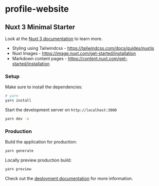 # profile-website

## Nuxt 3 Minimal Starter

Look at the [Nuxt 3 documentation](https://nuxt.com/docs/getting-started/introduction) to learn more.

- Styling using Tailwindcss - https://tailwindcss.com/docs/guides/nuxtjs
- Nuxt Images - https://image.nuxt.com/get-started/installation
- Markdown content pages - https://content.nuxt.com/get-started/installation

### Setup

Make sure to install the dependencies:

```bash
# yarn
yarn install
```

Start the development server on `http://localhost:3000`

```bash
yarn dev -o
```

### Production

Build the application for production:

```bash
yarn generate
```

Locally preview production build:

```bash
yarn preview
```

Check out the [deployment documentation](https://nuxt.com/docs/getting-started/deployment) for more information.
